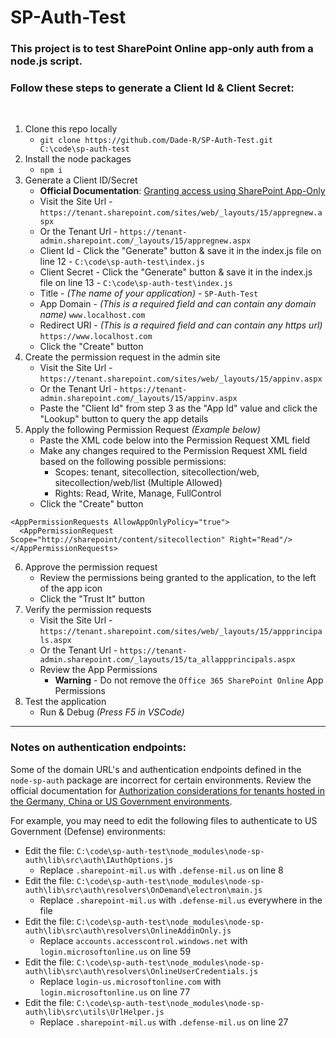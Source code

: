 # SP-Auth-Test
### This project is to test SharePoint Online app-only auth from a node.js script.  
### Follow these steps to generate a Client Id & Client Secret:  
<br>

 1. Clone this repo locally  
     - `git clone https://github.com/Dade-R/SP-Auth-Test.git C:\code\sp-auth-test`  
 2. Install the node packages  
     - `npm i`  
 3. Generate a Client ID/Secret  
     - **Official Documentation**: [Granting access using SharePoint App-Only](https://docs.microsoft.com/en-us/sharepoint/dev/solution-guidance/security-apponly-azureacs)  
     - Visit the Site Url - `https://tenant.sharepoint.com/sites/web/_layouts/15/appregnew.aspx`  
     - Or the Tenant Url - `https://tenant-admin.sharepoint.com/_layouts/15/appregnew.aspx`  
     - Client Id - Click the "Generate" button & save it in the index.js file on line 12 - `C:\code\sp-auth-test\index.js`  
     - Client Secret - Click the "Generate" button & save it in the index.js file on line 13 - `C:\code\sp-auth-test\index.js`  
     - Title - *(The name of your application)* - `SP-Auth-Test`  
     - App Domain - *(This is a required field and can contain any domain name)* `www.localhost.com`  
     - Redirect URI - *(This is a required field and can contain any https url)* `https://www.localhost.com`  
     - Click the "Create" button  
 4. Create the permission request in the admin site  
     - Visit the Site Url - `https://tenant.sharepoint.com/sites/web/_layouts/15/appinv.aspx`  
     - Or the Tenant Url - `https://tenant-admin.sharepoint.com/_layouts/15/appinv.aspx`  
     - Paste the "Client Id" from step 3 as the "App Id" value and click the "Lookup" button to query the app details  
 5. Apply the following Permission Request *(Example below)*  
     - Paste the XML code below into the Permission Request XML field  
     - Make any changes required to the Permission Request XML field based on the following possible permissions:  
       - Scopes: tenant, sitecollection, sitecollection/web, sitecollection/web/list (Multiple Allowed)  
       - Rights: Read, Write, Manage, FullControl  
     - Click the "Create" button  
```
<AppPermissionRequests AllowAppOnlyPolicy="true">
  <AppPermissionRequest Scope="http://sharepoint/content/sitecollection" Right="Read"/>
</AppPermissionRequests>
```   
 6. Approve the permission request  
     - Review the permissions being granted to the application, to the left of the app icon  
     - Click the "Trust It" button  
 7. Verify the permission requests  
     - Visit the Site Url - `https://tenant.sharepoint.com/sites/web/_layouts/15/appprincipals.aspx`  
     - Or the Tenant Url - `https://tenant-admin.sharepoint.com/_layouts/15/ta_allappprincipals.aspx`  
     - Review the App Permissions  
       - **Warning** - Do not remove the `Office 365 SharePoint Online` App Permissions  
 8. Test the application  
     - Run & Debug *(Press F5 in VSCode)*  
---
### Notes on authentication endpoints:  

Some of the domain URL's and authentication endpoints defined in the `node-sp-auth` package are incorrect for certain environments. Review the official documentation for [Authorization considerations for tenants hosted in the Germany, China or US Government environments](https://learn.microsoft.com/en-us/sharepoint/dev/solution-guidance/extending-sharepoint-online-for-germany-china-usgovernment-environments).  

For example, you may need to edit the following files to authenticate to US Government (Defense) environments:  

- Edit the file: `C:\code\sp-auth-test\node_modules\node-sp-auth\lib\src\auth\IAuthOptions.js`  
  - Replace `.sharepoint-mil.us` with `.defense-mil.us` on line 8  
- Edit the file: `C:\code\sp-auth-test\node_modules\node-sp-auth\lib\src\auth\resolvers\OnDemand\electron\main.js`  
  - Replace `.sharepoint-mil.us` with `.defense-mil.us` everywhere in the file  
- Edit the file: `C:\code\sp-auth-test\node_modules\node-sp-auth\lib\src\auth\resolvers\OnlineAddinOnly.js`  
  - Replace `accounts.accesscontrol.windows.net` with `login.microsoftonline.us` on line 59  
- Edit the file: `C:\code\sp-auth-test\node_modules\node-sp-auth\lib\src\auth\resolvers\OnlineUserCredentials.js`  
  - Replace `login-us.microsoftonline.com` with `login.microsoftonline.us` on line 77  
- Edit the file: `C:\code\sp-auth-test\node_modules\node-sp-auth\lib\src\utils\UrlHelper.js`  
  - Replace `.sharepoint-mil.us` with `.defense-mil.us` on line 27  